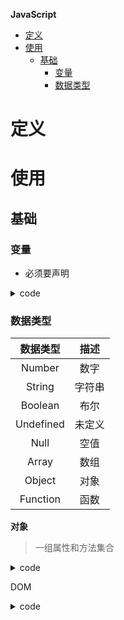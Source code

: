 **JavaScript**
- [定义](#定义)
- [使用](#使用)
  - [基础](#基础)
    - [变量](#变量)
    - [数据类型](#数据类型)

# 定义 #

# 使用 #
## 基础 ##
### 变量 ###
- 必须要声明

<details>
<summary>code</summary>
<pre>
<code> 
var name = value
</code>
</pre>
</details>

### 数据类型 ###
| 数据类型 | 描述 |
| :--: | :--: |
| Number | 数字  |
| String | 字符串 |
| Boolean | 布尔 |
| Undefined | 未定义 |
| Null | 空值 |
| Array | 数组 |
| Object | 对象 |
| Function | 函数 |

**对象**
> 一组属性和方法集合

<details>
<summary>code</summary>
<pre>
<code> 
- 定义
  var person = {
      firstName: "Kobe",
      lastName : "Bryant",
      job:"basketball star",
      fullName : function() {
          return this.firstName + " " + this.lastName;
      }
  };
- 获取属性
  - 对象.属性名
  - 对象["属性名"];
</code>
</pre>
</details>


DOM
<details>
<summary>code</summary>
<pre>
<code> 
- document.getElementById
- document.getElementsByName
- document.getElementsByTagName
- document.getElementsByClassName
- node.getAttribute
- node.setAttribute
- node.style
- node.innerHTML
</code>
</pre>
</details>